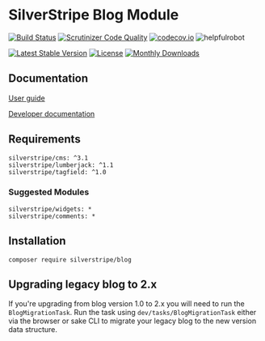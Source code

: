 # SilverStripe Blog Module
[![Build Status](https://travis-ci.org/silverstripe/silverstripe-blog.svg?branch=master)](https://travis-ci.org/silverstripe/silverstripe-blog)
[![Scrutinizer Code Quality](https://scrutinizer-ci.com/g/silverstripe/silverstripe-blog/badges/quality-score.png?b=master)](https://scrutinizer-ci.com/g/silverstripe/silverstripe-blog/?branch=master)
[![codecov.io](https://codecov.io/github/silverstripe/silverstripe-blog/coverage.svg?branch=master)](https://codecov.io/github/silverstripe/silverstripe-blog?branch=master)
![helpfulrobot](https://helpfulrobot.io/silverstripe/blog/badge)

[![Latest Stable Version](https://poser.pugx.org/silverstripe/blog/version)](https://packagist.org/packages/silverstripe/blog)
[![License](https://poser.pugx.org/silverstripe/blog/license)](https://packagist.org/packages/silverstripe/blog)
[![Monthly Downloads](https://poser.pugx.org/silverstripe/blog/d/monthly)](https://packagist.org/packages/silverstripe/blog)


## Documentation
[User guide](docs/en/userguide/index.md)

[Developer documentation](docs/en/index.md)

## Requirements

```
silverstripe/cms: ^3.1
silverstripe/lumberjack: ^1.1
silverstripe/tagfield: ^1.0
```

### Suggested Modules

```
silverstripe/widgets: *
silverstripe/comments: *
```

## Installation

```
composer require silverstripe/blog
```

## Upgrading legacy blog to 2.x

If you're upgrading from blog version 1.0 to 2.x you will need to run the `BlogMigrationTask`. Run the task using `dev/tasks/BlogMigrationTask` either via the browser or sake CLI to migrate your legacy blog to the new version data structure.


